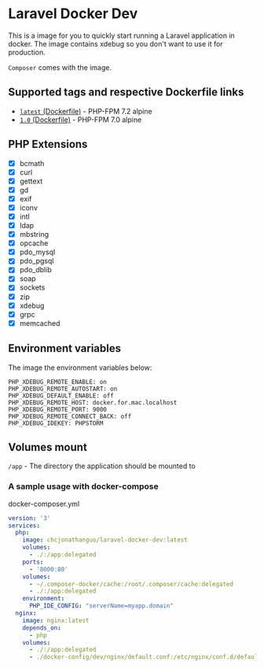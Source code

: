# Laravel Docker Dev

This is a image for you to quickly start running a Laravel application in docker. The image contains xdebug so you don't want to use it for production.

`Composer` comes with the image.

## Supported tags and respective Dockerfile links

- [`latest` (Dockerfile)](https://github.com/JonathanGuo/laravel-docker-dev/blob/master/Dockerfile) - PHP-FPM 7.2 alpine
- [`1.0` (Dockerfile)](https://github.com/JonathanGuo/laravel-docker-dev/blob/1.0/Dockerfile) - PHP-FPM 7.0 alpine

## PHP Extensions

- [x] bcmath
- [x] curl
- [x] gettext
- [x] gd
- [x] exif
- [x] iconv
- [x] intl
- [x] ldap
- [x] mbstring
- [x] opcache
- [x] pdo_mysql
- [x] pdo_pgsql
- [x] pdo_dblib
- [x] soap
- [x] sockets
- [x] zip
- [x] xdebug
- [x] grpc
- [x] memcached

## Environment variables

The image the environment variables below:

```
PHP_XDEBUG_REMOTE_ENABLE: on
PHP_XDEBUG_REMOTE_AUTOSTART: on
PHP_XDEBUG_DEFAULT_ENABLE: off
PHP_XDEBUG_REMOTE_HOST: docker.for.mac.localhost
PHP_XDEBUG_REMOTE_PORT: 9000
PHP_XDEBUG_REMOTE_CONNECT_BACK: off
PHP_XDEBUG_IDEKEY: PHPSTORM
```

## Volumes mount

`/app` - The directory the application should be mounted to

### A sample usage with docker-compose

docker-composer.yml


```yml
version: '3'
services:
  php:
    image: chcjonathanguo/laravel-docker-dev:latest
    volumes:
      - ./:/app:delegated
    ports:
      - '8000:80'
    volumes:
      - ~/.composer-docker/cache:/root/.composer/cache:delegated
      - ./:/app:delegated
    environment:
      PHP_IDE_CONFIG: "serverName=myapp.domain"
  nginx:
    image: nginx:latest
    depends_on:
      - php
    volumes:
      - ./:/app:delegated
      - ./docker-config/dev/nginx/default.conf:/etc/nginx/conf.d/default.conf
```